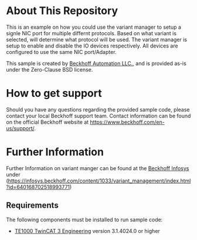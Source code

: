 # About This Repository

This is an example on how you could use the variant manager to setup a signle NIC port for multiple differnt protocols. 
Based on what variant is selected, will determine what protocol will be used. 
The variant manager is setup to enable and disable the IO devices respectively. 
All devices are configured to use the same NIC port/Adapter.

This sample is created by [Beckhoff Automation LLC.](https://www.beckhoff.com/en-us/), and is provided as-is under the Zero-Clause BSD license.

# How to get support

Should you have any questions regarding the provided sample code, please contact your local Beckhoff support team. Contact information can be found on the official Beckhoff website at https://www.beckhoff.com/en-us/support/.

# Further Information

Further Information on variant manger can be found at the [Beckhoff Infosys](https://infosys.beckhof.com) under (https://infosys.beckhoff.com/content/1033/variant_management/index.html?id=640168702518993771)

## Requirements

The following components must be installed to run sample code:

- [TE1000 TwinCAT 3 Engineering](https://www.beckhoff.com/en-en/products/automation/twincat/te1xxx-twincat-3-engineering/te1000.html) version 3.1.4024.0 or higher
